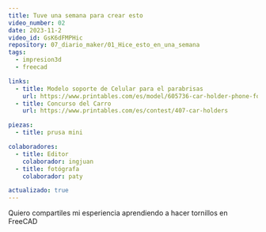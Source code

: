 ```yaml
---
title: Tuve una semana para crear esto
video_number: 02
date: 2023-11-2
video_id: GsK6dFMPHic
repository: 07_diario_maker/01_Hice_esto_en_una_semana
tags:
  - impresion3d
  - freecad

links:
  - title: Modelo soporte de Celular para el parabrisas 
    url: https://www.printables.com/es/model/605736-car-holder-phone-for-rearview
  - title: Concurso del Carro
    url: https://www.printables.com/es/contest/407-car-holders

piezas:
  - title: prusa mini

colaboradores:
  - title: Editor
    colaborador: ingjuan
  - title: fotógrafa
    colaborador: paty

actualizado: true
---
```


Quiero compartiles mi esperiencia aprendiendo a hacer tornillos en FreeCAD

